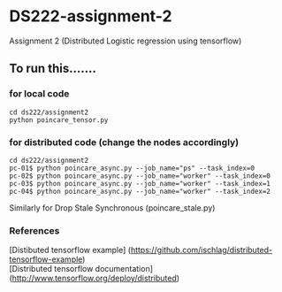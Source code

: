 # DS222-assignment-2
Assignment 2 (Distributed Logistic regression using tensorflow)


## To run this.......

### for local code

```
cd ds222/assignment2   
python poincare_tensor.py
```


### for distributed code (change the nodes accordingly)

```
cd ds222/assignment2  
pc-01$ python poincare_async.py --job_name="ps" --task_index=0     
pc-02$ python poincare_async.py --job_name="worker" --task_index=0     
pc-03$ python poincare_async.py --job_name="worker" --task_index=1     
pc-04$ python poincare_async.py --job_name="worker" --task_index=2    
```
Similarly for Drop Stale Synchronous (poincare_stale.py)

### References
[Distibuted tensorflow example] (https://github.com/ischlag/distributed-tensorflow-example)  
[Distributed tensorflow documentation] (http://www.tensorflow.org/deploy/distributed)
